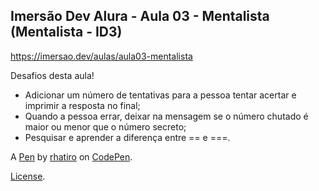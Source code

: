 Imersão Dev Alura - Aula 03 - Mentalista (Mentalista - ID3)
-----------------------------------------------------------
https://imersao.dev/aulas/aula03-mentalista

Desafios desta aula!
- Adicionar um número de tentativas para a pessoa tentar acertar e imprimir a resposta no final;
- Quando a pessoa errar, deixar na mensagem se o número chutado é maior ou menor que o número secreto;
- Pesquisar e aprender a diferença entre == e ===.

A [Pen](https://codepen.io/rhatiro/pen/poVyQoj) by [rhatiro](https://codepen.io/rhatiro) on [CodePen](https://codepen.io).

[License](https://codepen.io/license/pen/poVyQoj).